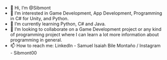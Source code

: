 - 👋 Hi, I’m @Sibmont
- 👀 I’m interested in Game Development, App Development, Programming in C# for Unity, and Python.
- 🌱 I’m currently learning Python, C# and Java.
- 💞️ I’m looking to collaborate on a Game Development project or any kind of programming project where I can learn a lot more information about programming in general.
- 📫 How to reach me: LinkedIn - Samuel Isaiah Bile Montaño / Instagram - Sibmont00


<!---
Sibmont/Sibmont is a ✨ special ✨ repository because its `README.md` (this file) appears on your GitHub profile.
You can click the Preview link to take a look at your changes.
--->
